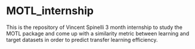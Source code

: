 # MOTL_internship

This is the repository of Vincent Spinelli 3 month internship to study the MOTL package and come up with a similarity metric between learning and target datasets in order to predict transfer learning efficiency. 